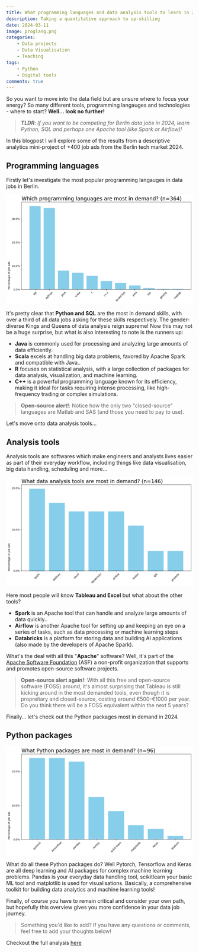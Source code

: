 ```yaml
---
title: What programming languages and data analysis tools to learn in 2024
description: Taking a quantitative approach to up-skilling 
date: 2024-03-11
image: proglang.png
categories:
    - Data projects
    - Data Visualisation
    - Teaching
tags:
    - Python
    - Digital tools
comments: true
---
```


So you want to move into the data field but are unsure where to focus your energy? So many different tools, programming langauges and technologies - where to start? **Well... look no further!**

> _**TLDR**: If you want to be competing for Berlin data jobs in 2024, learn Python, SQL and perhaps one Apache tool (like Spark or Airflow)!_

In this blogpost I will explore some of the results from a descriptive analytics mini-project of +400 job ads from the Berlin tech market 2024.

## Programming languages

Firstly let's investigate the most popular programming langauges in data jobs in Berlin.

![Fig 1 - Programming languages](proglang.png)

It's pretty clear that **Python and SQL** are the most in demand skills, with over a third of all data jobs asking for these skills respectively. The gender-diverse Kings and Queens of data analysis reign supreme! Now this may not be a huge surprise, but what is also interesting to note is the runners up:

- **Java** is commonly used for processing and analyzing large amounts of data efficiently.
- **Scala**  excels at handling big data problems, favored by Apache Spark and compatible with Java..
- **R** focuses on statistical analysis, with a large collection of packages for data analysis, visualization, and machine learning.
- **C++** is a powerful programming language known for its efficiency, making it ideal for tasks requiring intense processing, like high-frequency trading or complex simulations.

> **Open-source alert!**: Notice how the only two "closed-source" languages are Matlab and SAS (and those you need to pay to use).

Let's move onto data analysis tools...

## Analysis tools

Analysis tools are softwares which make engineers and analysts lives easier as part of their everyday workflow, including things like data visualisation, big data handling, scheduling and more...

![Fig 2 - Data tools](dattools.png)

Here most people will know **Tableau and Excel** but what about the other tools?

- **Spark** is an Apache tool that can handle and analyze large amounts of data quickly..
- **Airflow** is another Apache tool for setting up and keeping an eye on a series of tasks, such as data processing or machine learning steps
- **Databricks** is a platform for storing data and building AI applications (also made by the developers of Apache Spark). 

What's the deal with all this "**Apache**" software? Well, it's part of the [Apache Software Foundation](https://apache.org/) (ASF) a non-profit organization that supports and promotes open-source software projects.

> **Open-source alert again!**: With all this free and open-source software (FOSS) around, it's almost surprising that Tableau is still kicking around in the most demanded tools, even though it is propreitary and closed-source, costing around €500-€1000 per year. Do you think there will be a FOSS equivalent within the next 5 years?

Finally... let's check out the Python packages most in demand in 2024.

## Python packages

![Fig 3 - Python packages](pypack.png)

What do all these Python packages do? Well Pytorch, Tensorflow and Keras are all deep learning and AI packages for complex machine learning problems. Pandas is your everyday data handling tool, scikitlearn your basic ML tool and matplotlib is used for visualisations. Basically, a comprehensive toolkit for building data analytics and machine learning tools!

Finally, of course you have to remain critical and consider your own path, but hopefully this overview gives you more confidence in your data job journey.

> Something you'd like to add? If you have any questions or comments, feel free to add your thoughts below!

Checkout the full analysis [here](https://www.kaggle.com/code/wilomentena/summary-statistics-of-data-job-market-berlin)